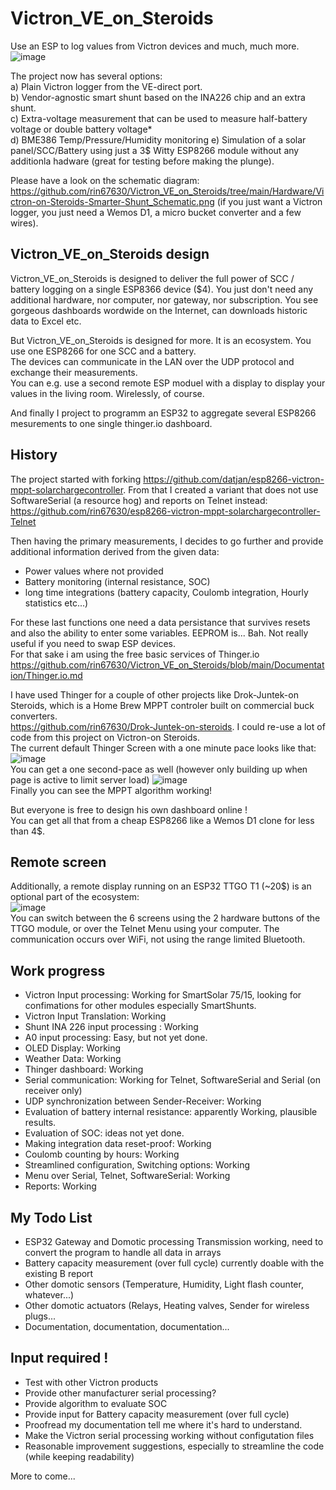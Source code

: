 # Victron_VE_on_Steroids
Use an ESP to log values from Victron devices and much, much more.  
![image](https://github.com/rin67630/Victron_VE_on_Steroids/assets/14197155/9bfe999f-cbed-4cef-90e9-863cbc600852)


The project now has several options:  
a) Plain Victron logger from the VE-direct port.  
b) Vendor-agnostic smart shunt based on the INA226 chip and an extra shunt.  
c) Extra-voltage measurement that can be used to measure half-battery voltage or double battery voltage*  
d) BME386 Temp/Pressure/Humidity monitoring
e) Simulation of a solar panel/SCC/Battery using just a 3$ Witty ESP8266 module without any additionla hadware (great for testing before making the plunge).

Please have a look on the schematic diagram:
https://github.com/rin67630/Victron_VE_on_Steroids/tree/main/Hardware/Victron-on-Steroids-Smarter-Shunt_Schematic.png
(if you just want a Victron logger, you just need a Wemos D1, a micro bucket converter and a few wires).

## Victron_VE_on_Steroids design

Victron_VE_on_Steroids is designed to deliver the full power of SCC / battery logging on a single ESP8366 device ($4).
You just don't need any additional hardware, nor computer, nor gateway, nor subscription. 
You see gorgeous dashboards wordwide on the Internet, can downloads historic data to Excel etc.

But Victron_VE_on_Steroids is designed for more. It is an ecosystem. You use one ESP8266 for one SCC and a battery.  
The devices can communicate in the LAN over the UDP protocol and exchange their measurements.  
You can e.g. use a second remote ESP moduel with a display to display your values in the living room. Wirelessly, of course.

And finally I project to programm an ESP32 to aggregate several ESP8266 mesurements to one single thinger.io dashboard.


## History
The project started with forking https://github.com/datjan/esp8266-victron-mppt-solarchargecontroller.
From that I created a variant that does not use SoftwareSerial (a resource hog) and reports on Telnet instead:
https://github.com/rin67630/esp8266-victron-mppt-solarchargecontroller-Telnet

Then having the primary measurements, I decides to go further and provide additional information derived from the given data:
- Power values where not provided  
- Battery monitoring (internal resistance, SOC)  
- long time integrations (battery capacity, Coulomb integration, Hourly statistics etc...)  

For these last functions one need a data persistance that survives resets and also the ability to enter some variables.
EEPROM is... Bah. Not really useful if you need to swap ESP devices.  
For that sake i am using the free basic services of Thinger.io  
https://github.com/rin67630/Victron_VE_on_Steroids/blob/main/Documentation/Thinger.io.md

I have used Thinger for a couple of other projects like Drok-Juntek-on Steroids, which is a Home Brew MPPT controler built on commercial buck converters.  
https://github.com/rin67630/Drok-Juntek-on-steroids. I could re-use a lot of code from this project on Victron-on Steroids.  
The current default Thinger Screen with a one minute pace looks like that:   
![image](https://github.com/rin67630/Victron_VE_on_Steroids/assets/14197155/c0101e71-e32b-41d9-9b46-56e4ddd9a320)  
You can get a one second-pace as well (however only building up when page is active to limit server load)
![image](https://github.com/rin67630/Victron_VE_on_Steroids/assets/14197155/3b21a957-1d55-4a91-ba97-a3c7f1078e52)   
Finally you can see the MPPT algorithm working!

But everyone is free to design his own dashboard online !  
You can get all that from a cheap ESP8266 like a Wemos D1 clone for less than 4$. 

## Remote screen
Additionally, a remote display running on an ESP32 TTGO T1 (~20$) is an optional part of the ecosystem:  
![image](https://github.com/rin67630/Victron_VE_on_Steroids/assets/14197155/f60c3fa4-3f4f-4f22-b111-eb11b96d373e)  
You can switch between the 6 screens using the 2 hardware buttons of the TTGO module, or over the Telnet Menu using your computer. 
The communication occurs over WiFi, not using the range limited  Bluetooth.


## Work progress
 
- Victron Input processing:  Working for SmartSolar 75/15, looking for confimations for other modules especially SmartShunts.  
- Victron Input Translation: Working  
- Shunt INA 226 input processing : Working  
- A0 input processing: Easy, but not yet done.
- OLED Display: Working
- Weather Data: Working
- Thinger dashboard: Working  
- Serial communication: Working for Telnet, SoftwareSerial and Serial (on receiver only)  
- UDP synchronization between Sender-Receiver: Working
- Evaluation of battery internal resistance: apparently Working, plausible results.
- Evaluation of SOC: ideas not yet done. 
- Making integration data reset-proof: Working  
- Coulomb counting by hours: Working  
- Streamlined configuration, Switching options: Working  
- Menu over Serial, Telnet, SoftwareSerial: Working  
- Reports: Working

## My Todo List
- ESP32 Gateway and Domotic processing  Transmission working, need to convert the program to handle all data in arrays 
- Battery capacity measurement (over full cycle) currently doable with the existing B report  
- Other domotic sensors (Temperature, Humidity, Light flash counter, whatever...)
- Other domotic actuators (Relays, Heating valves, Sender for wireless plugs...
- Documentation, documentation, documentation...

## Input required !
- Test with other Victron products  
- Provide other manufacturer serial processing?  
- Provide algorithm to evaluate SOC  
- Provide input for Battery capacity measurement (over full cycle)  
- Proofread my documentation tell me where it's hard to understand. 
- Make the Victron serial processing working without configutation files  
- Reasonable improvement suggestions, especially to streamline the code (while keeping readability)




More to come...


